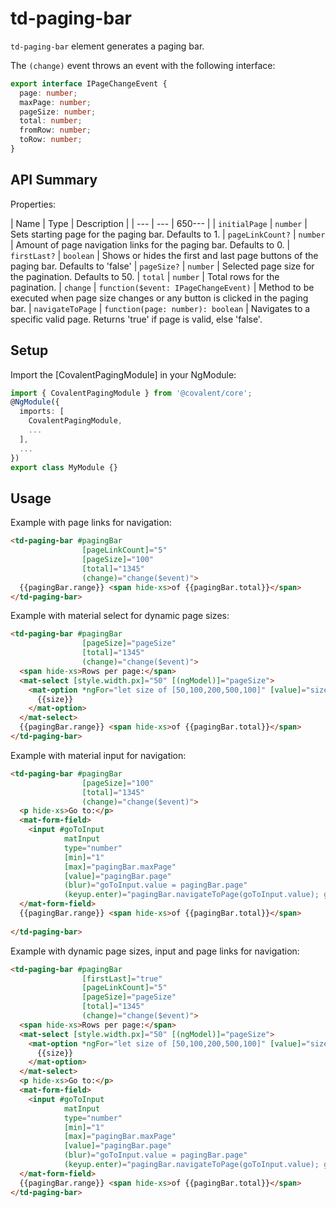 # td-paging-bar

`td-paging-bar` element generates a paging bar.

The `(change)` event throws an event with the following interface:

```typescript
export interface IPageChangeEvent {
  page: number;
  maxPage: number;
  pageSize: number;
  total: number;
  fromRow: number;
  toRow: number;
}
```

## API Summary

Properties:

| Name | Type | Description |
| --- | --- | 650--- |
| `initialPage` | `number` | Sets starting page for the paging bar. Defaults to 1.
| `pageLinkCount?` | `number` | Amount of page navigation links for the paging bar. Defaults to 0.
| `firstLast?` | `boolean` | Shows or hides the first and last page buttons of the paging bar. Defaults to 'false'
| `pageSize?` | `number` | Selected page size for the pagination. Defaults to 50.
| `total` | `number` | Total rows for the pagination.
| `change` | `function($event: IPageChangeEvent)` | Method to be executed when page size changes or any button is clicked in the paging bar.
| `navigateToPage` | `function(page: number): boolean` | Navigates to a specific valid page. Returns 'true' if page is valid, else 'false'.

## Setup

Import the [CovalentPagingModule] in your NgModule:

```typescript
import { CovalentPagingModule } from '@covalent/core';
@NgModule({
  imports: [
    CovalentPagingModule,
    ...
  ],
  ...
})
export class MyModule {}
```

## Usage

Example with page links for navigation:

```html
<td-paging-bar #pagingBar
                [pageLinkCount]="5"
                [pageSize]="100"
                [total]="1345"
                (change)="change($event)">
  {{pagingBar.range}} <span hide-xs>of {{pagingBar.total}}</span>
</td-paging-bar>
```

Example with material select for dynamic page sizes:

```html
<td-paging-bar #pagingBar
                [pageSize]="pageSize"
                [total]="1345"
                (change)="change($event)">
  <span hide-xs>Rows per page:</span>
  <mat-select [style.width.px]="50" [(ngModel)]="pageSize">
    <mat-option *ngFor="let size of [50,100,200,500,100]" [value]="size">
      {{size}}
    </mat-option>
  </mat-select>
  {{pagingBar.range}} <span hide-xs>of {{pagingBar.total}}</span>
</td-paging-bar>
```

Example with material input for navigation: 

```html
<td-paging-bar #pagingBar
                [pageSize]="100"
                [total]="1345"
                (change)="change($event)">
  <p hide-xs>Go to:</p>
  <mat-form-field>
    <input #goToInput
            matInput
            type="number"
            [min]="1"
            [max]="pagingBar.maxPage"
            [value]="pagingBar.page"
            (blur)="goToInput.value = pagingBar.page"
            (keyup.enter)="pagingBar.navigateToPage(goToInput.value); goToInput.value = pagingBar.page"/>
  </mat-form-field>
  {{pagingBar.range}} <span hide-xs>of {{pagingBar.total}}</span>
  
</td-paging-bar>
```

Example with dynamic page sizes, input and page links for navigation:

```html
<td-paging-bar #pagingBar
                [firstLast]="true"
                [pageLinkCount]="5"
                [pageSize]="pageSize"
                [total]="1345"
                (change)="change($event)">
  <span hide-xs>Rows per page:</span>
  <mat-select [style.width.px]="50" [(ngModel)]="pageSize">
    <mat-option *ngFor="let size of [50,100,200,500,100]" [value]="size">
      {{size}}
    </mat-option>
  </mat-select>
  <p hide-xs>Go to:</p>
  <mat-form-field>
    <input #goToInput
            matInput
            type="number"
            [min]="1"
            [max]="pagingBar.maxPage"
            [value]="pagingBar.page"
            (blur)="goToInput.value = pagingBar.page"
            (keyup.enter)="pagingBar.navigateToPage(goToInput.value); goToInput.value = pagingBar.page"/>
  </mat-form-field>
  {{pagingBar.range}} <span hide-xs>of {{pagingBar.total}}</span>
</td-paging-bar>
```
